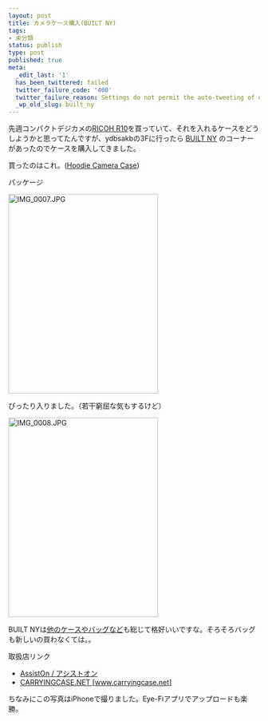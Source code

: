 ```yaml
---
layout: post
title: カメラケース購入(BUILT NY)
tags:
- 未分類
status: publish
type: post
published: true
meta:
  _edit_last: '1'
  has_been_twittered: failed
  twitter_failure_code: '400'
  twitter_failure_reason: Settings do not permit the auto-tweeting of old posts
  _wp_old_slug: built_ny
---
```

先週コンパクトデジカメの<a href="http://www.ricoh.co.jp/dc/r/r10/">RICOH R10</a>を買っていて、それを入れるケースをどうしようかと思ってたんですが、ydbsakbの3Fに行ったら <a href="http://www.builtny.com/">BUILT NY</a> のコーナーがあったのでケースを購入してきました。

買ったのはこれ。(<a href="http://www.builtny.com/showPage.php?pageID=1629">Hoodie Camera Case</a>)

パッケージ

<span class="mt-enclosure mt-enclosure-image" style="display: inline;"><img src="http://wo.skr.jp/images/uploads/assets_c/2009/03/IMG_0007-thumb-300x400-105.jpg" alt="IMG_0007.JPG" width="300" height="400" class="mt-image-none" /></span>

ぴったり入りました。（若干窮屈な気もするけど）

<span class="mt-enclosure mt-enclosure-image" style="display: inline;"><a href="http://wo.skr.jp/images/uploads/IMG_0008.JPG"><img src="http://wo.skr.jp/images/uploads/assets_c/2009/03/IMG_0008-thumb-300x400-107.jpg" alt="IMG_0008.JPG" width="300" height="400" class="mt-image-none" /></a></span>

BUILT NYは<a href="http://www.builtny.com/showPage.php?pageID=1518">他のケースやバッグなど</a>も総じて格好いいですな。そろそろバッグも新しいの買わなくては。。

取扱店リンク

- <a href="http://www.assiston.co.jp/?page=new">AssistOn / アシストオン</a>
- <a href="http://www.carryingcase.net/index.html">CARRYINGCASE.NET [www.carryingcase.net]</a>

ちなみにこの写真はiPhoneで撮りました。Eye-Fiアプリでアップロードも楽勝。
